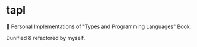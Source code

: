 # tapl

 :hammer: Personal Implementations of "Types and Programming Languages" Book.

 Dunified & refactored by myself.
